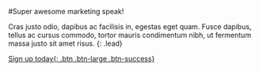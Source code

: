 #Super awesome marketing speak!

Cras justo odio, dapibus ac facilisis in, egestas eget quam. Fusce dapibus, tellus ac cursus commodo, tortor mauris condimentum nibh, ut fermentum massa justo sit amet risus.
{: .lead}

[Sign up today{: .btn .btn-large .btn-success}](#)

		